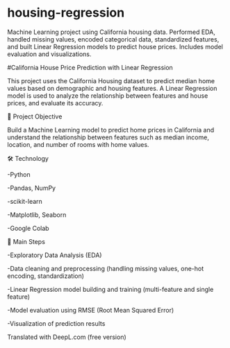 # housing-regression
Machine Learning project using California housing data. Performed EDA, handled missing values, encoded categorical data, standardized features, and built Linear Regression models to predict house prices. Includes model evaluation and visualizations.


#California House Price Prediction with Linear Regression

This project uses the California Housing dataset to predict median home values based on demographic and housing features. A Linear Regression model is used to analyze the relationship between features and house prices, and evaluate its accuracy.


📌 Project Objective

Build a Machine Learning model to predict home prices in California and understand the relationship between features such as median income, location, and number of rooms with home values.


🛠 Technology

-Python

-Pandas, NumPy

-scikit-learn

-Matplotlib, Seaborn

-Google Colab


🧪 Main Steps

-Exploratory Data Analysis (EDA)

-Data cleaning and preprocessing (handling missing values, one-hot encoding, standardization)

-Linear Regression model building and training (multi-feature and single feature)

-Model evaluation using RMSE (Root Mean Squared Error)

-Visualization of prediction results


Translated with DeepL.com (free version)
